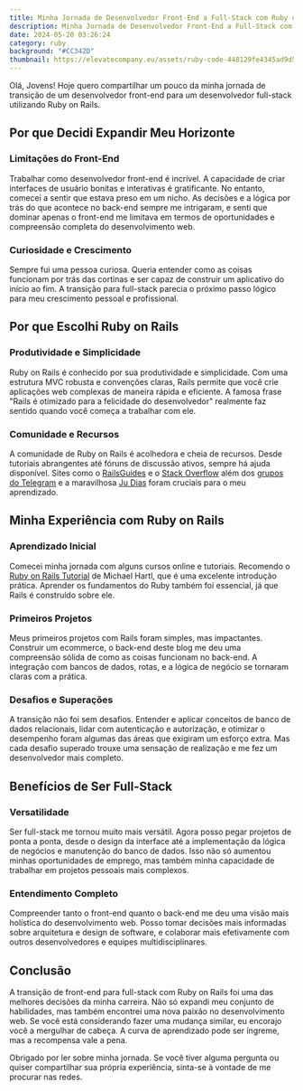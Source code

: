 ```yaml
---
title: Minha Jornada de Desenvolvedor Front-End a Full-Stack com Ruby on Rails
description: Minha Jornada de Desenvolvedor Front-End a Full-Stack com Ruby on Rails
date: 2024-05-20 03:26:24
category: ruby
background: "#CC342D"
thumbnail: https://elevatecompany.eu/assets/ruby-code-448129fe4345ad9d5c69dc8671db380391febdc0e769ecf487d09c747ab8f822.jpg
---
```

Olá, Jovens! Hoje quero compartilhar um pouco da minha jornada de transição de um desenvolvedor front-end para um desenvolvedor full-stack utilizando Ruby on Rails.

## Por que Decidi Expandir Meu Horizonte

### Limitações do Front-End

Trabalhar como desenvolvedor front-end é incrível. A capacidade de criar interfaces de usuário bonitas e interativas é gratificante. No entanto, comecei a sentir que estava preso em um nicho. As decisões e a lógica por trás do que acontece no back-end sempre me intrigaram, e senti que dominar apenas o front-end me limitava em termos de oportunidades e compreensão completa do desenvolvimento web.

### Curiosidade e Crescimento

Sempre fui uma pessoa curiosa. Queria entender como as coisas funcionam por trás das cortinas e ser capaz de construir um aplicativo do início ao fim. A transição para full-stack parecia o próximo passo lógico para meu crescimento pessoal e profissional.

## Por que Escolhi Ruby on Rails

### Produtividade e Simplicidade

Ruby on Rails é conhecido por sua produtividade e simplicidade. Com uma estrutura MVC robusta e convenções claras, Rails permite que você crie aplicações web complexas de maneira rápida e eficiente. A famosa frase "Rails é otimizado para a felicidade do desenvolvedor" realmente faz sentido quando você começa a trabalhar com ele.

### Comunidade e Recursos

A comunidade de Ruby on Rails é acolhedora e cheia de recursos. Desde tutoriais abrangentes até fóruns de discussão ativos, sempre há ajuda disponível. Sites como o [RailsGuides](https://guides.rubyonrails.org/) e o [Stack Overflow](https://stackoverflow.com/questions/tagged/ruby-on-rails) além dos [grupos do Telegram](https://community.ruby.com.br/) e a maravilhosa [Ju Dias](https://x.com/juuh42dias) foram cruciais para o meu aprendizado.

## Minha Experiência com Ruby on Rails

### Aprendizado Inicial

Comecei minha jornada com alguns cursos online e tutoriais. Recomendo o [Ruby on Rails Tutorial](https://www.railstutorial.org/) de Michael Hartl, que é uma excelente introdução prática. Aprender os fundamentos do Ruby também foi essencial, já que Rails é construído sobre ele.

### Primeiros Projetos

Meus primeiros projetos com Rails foram simples, mas impactantes. Construir um ecommerce, o back-end deste blog me deu uma compreensão sólida de como as coisas funcionam no back-end. A integração com bancos de dados, rotas, e a lógica de negócio se tornaram claras com a prática.

### Desafios e Superações

A transição não foi sem desafios. Entender e aplicar conceitos de banco de dados relacionais, lidar com autenticação e autorização, e otimizar o desempenho foram algumas das áreas que exigiram um esforço extra. Mas cada desafio superado trouxe uma sensação de realização e me fez um desenvolvedor mais completo.

## Benefícios de Ser Full-Stack

### Versatilidade

Ser full-stack me tornou muito mais versátil. Agora posso pegar projetos de ponta a ponta, desde o design da interface até a implementação da lógica de negócios e manutenção do banco de dados. Isso não só aumentou minhas oportunidades de emprego, mas também minha capacidade de trabalhar em projetos pessoais mais complexos.

### Entendimento Completo

Compreender tanto o front-end quanto o back-end me deu uma visão mais holística do desenvolvimento web. Posso tomar decisões mais informadas sobre arquitetura e design de software, e colaborar mais efetivamente com outros desenvolvedores e equipes multidisciplinares.

## Conclusão

A transição de front-end para full-stack com Ruby on Rails foi uma das melhores decisões da minha carreira. Não só expandi meu conjunto de habilidades, mas também encontrei uma nova paixão no desenvolvimento web. Se você está considerando fazer uma mudança similar, eu encorajo você a mergulhar de cabeça. A curva de aprendizado pode ser íngreme, mas a recompensa vale a pena.

Obrigado por ler sobre minha jornada. Se você tiver alguma pergunta ou quiser compartilhar sua própria experiência, sinta-se à vontade de me procurar nas redes.